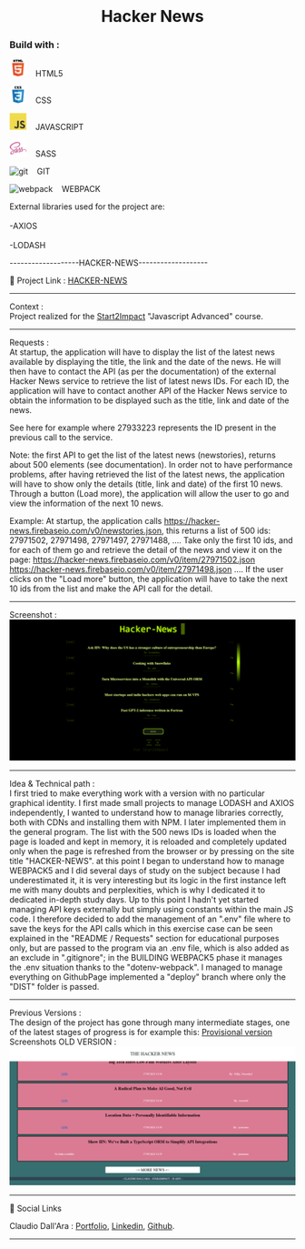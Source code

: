 </br>

<h1 align="center">Hacker News</h1>

<h3>Build with : </h3>

<img src="https://raw.githubusercontent.com/devicons/devicon/master/icons/html5/html5-original-wordmark.svg" alt="html5" width="30" height="30"/>&nbsp;&nbsp;&nbsp; HTML5 </br>

<img src="https://raw.githubusercontent.com/devicons/devicon/master/icons/css3/css3-original-wordmark.svg" alt="css3" width="30" height="30"/>&nbsp;&nbsp;&nbsp; CSS </br>

<img src="https://raw.githubusercontent.com/devicons/devicon/master/icons/javascript/javascript-original.svg" alt="javascript" width="30" height="30"/>&nbsp;&nbsp;&nbsp; JAVASCRIPT </br>

<img src="https://raw.githubusercontent.com/devicons/devicon/master/icons/sass/sass-original.svg" alt="sass" width="30" height="30"/>&nbsp;&nbsp;&nbsp; SASS </br>

<img src="https://www.vectorlogo.zone/logos/git-scm/git-scm-icon.svg" alt="git" width="30" height="30"/>&nbsp;&nbsp;&nbsp; GIT </br>

<img src="https://cdn.jsdelivr.net/gh/devicons/devicon/icons/webpack/webpack-original.svg" alt="webpack" width="30" height="30" />&nbsp;&nbsp;&nbsp; WEBPACK </br>

External libraries used for the project are:</br>
</br>
-AXIOS</br>
</br>
-LODASH</br>

-------------------HACKER-NEWS-------------------

🔗 Project Link : [HACKER-NEWS](https://boobagreen.github.io/tech-news-api/)

---

Context : </br> Project realized for the [Start2Impact](https://www.start2impact.it/) "Javascript Advanced" course.

---

Requests : </br> At startup, the application will have to display the list of the latest news available by displaying the title, the link and the date of the news. He will then have to contact the API (as per the documentation) of the external Hacker News service to retrieve the list of latest news IDs. For each ID, the application will have to contact another API of the Hacker News service to obtain the information to be displayed such as the title, link and date of the news.

See here for example where 27933223 represents the ID present in the previous call to the service.

Note: the first API to get the list of the latest news (newstories), returns about 500 elements (see documentation). In order not to have performance problems, after having retrieved the list of the latest news, the application will have to show only the details (title, link and date) of the first 10 news. Through a button (Load more), the application will allow the user to go and view the information of the next 10 news.

Example:
At startup, the application calls https://hacker-news.firebaseio.com/v0/newstories.json, this returns a list of 500 ids:
27971502,
27971498,
27971497,
27971488,
….
Take only the first 10 ids, and for each of them go and retrieve the detail of the news and view it on the page:
https://hacker-news.firebaseio.com/v0/item/27971502.json
https://hacker-news.firebaseio.com/v0/item/27971498.json
….
If the user clicks on the "Load more" button, the application will have to take the next 10 ids from the list and make the API call for the detail.

---

Screenshot : </br> ![It shows the one page screenshot of the App. title at the top . Center with the core news section , where you can see the title of each news, the hour , the author and if available a lin kto the original source link.](/asset/img/scr.png)

---

Idea & Technical path : </br>
I first tried to make everything work with a version with no particular graphical identity.
I first made small projects to manage LODASH and AXIOS independently, I wanted to understand how to manage libraries correctly, both with CDNs and installing them with NPM. I later implemented them in the general program. The list with the 500 news IDs is loaded when the page is loaded and kept in memory, it is reloaded and completely updated only when the page is refreshed from the browser or by pressing on the site title "HACKER-NEWS".
at this point I began to understand how to manage WEBPACK5 and I did several days of study on the subject because I had underestimated it, it is very interesting but its logic in the first instance left me with many doubts and perplexities, which is why I dedicated it to dedicated in-depth study days.
Up to this point I hadn't yet started managing API keys externally but simply using constants within the main JS code. I therefore decided to add the management of an ".env" file where to save the keys for the API calls which in this exercise case can be seen explained in the "README / Requests" section for educational purposes only, but are passed to the program via an .env file, which is also added as an exclude in ".gitignore"; in the BUILDING WEBPACK5 phase it manages the .env situation thanks to the "dotenv-webpack".
I managed to manage everything on GithubPage implemented a "deploy" branch where only the "DIST" folder is passed.

---

Previous Versions : </br>
The design of the project has gone through many intermediate stages, one of the latest stages of progress is for example this: [Provisional version](https://boobagreen.github.io/tech-news-old/)
Screenshots OLD VERSION : ![It shows the one page screenshot of the App. title at the top . Center with the core news section , where you can see the title of each news, the hour , the author and if available a lin kto the original source link.](/asset/img/apioldfoto.png)

---

🔗 Social Links </br>

Claudio Dall'Ara : [Portfolio](https://boobagreen.github.io/portfolio/), [Linkedin](https://www.linkedin.com/in/claudio-dall-ara-244816175/), [Github](https://github.com/boobaGreen).

---
